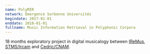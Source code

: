 ```yaml
---
name: PolyMIR 
network: Émergence Sorbonne Universités
begindate: 2017-01-01
enddate: 2018-01-01
fullname: Music Information Retrieval in Polyphonic Corpora
---
```


18 months exploratory project in digital musicalogy between [IReMus](https://www.iremus.cnrs.fr), [STMS/Ircam](https://www.stms-lab.fr) and [Cedric/CNAM](https://cedric.cnam.fr).

